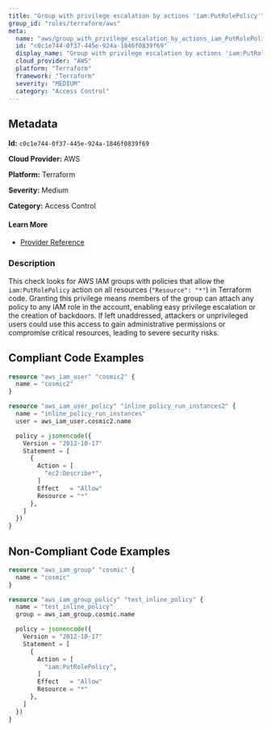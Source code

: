 ```yaml
---
title: "Group with privilege escalation by actions 'iam:PutRolePolicy'"
group_id: "rules/terraform/aws"
meta:
  name: "aws/group_with_privilege_escalation_by_actions_iam_PutRolePolicy"
  id: "c0c1e744-0f37-445e-924a-1846f0839f69"
  display_name: "Group with privilege escalation by actions 'iam:PutRolePolicy'"
  cloud_provider: "AWS"
  platform: "Terraform"
  framework: "Terraform"
  severity: "MEDIUM"
  category: "Access Control"
---
```

## Metadata

**Id:** `c0c1e744-0f37-445e-924a-1846f0839f69`

**Cloud Provider:** AWS

**Platform:** Terraform

**Severity:** Medium

**Category:** Access Control

#### Learn More

 - [Provider Reference](https://registry.terraform.io/providers/hashicorp/aws/latest/docs/resources/iam_group_policy#policy)

### Description

 This check looks for AWS IAM groups with policies that allow the `iam:PutRolePolicy` action on all resources (`"Resource": "*"`) in Terraform code. Granting this privilege means members of the group can attach any policy to any IAM role in the account, enabling easy privilege escalation or the creation of backdoors. If left unaddressed, attackers or unprivileged users could use this access to gain administrative permissions or compromise critical resources, leading to severe security risks.


## Compliant Code Examples
```terraform
resource "aws_iam_user" "cosmic2" {
  name = "cosmic2"
}

resource "aws_iam_user_policy" "inline_policy_run_instances2" {
  name = "inline_policy_run_instances"
  user = aws_iam_user.cosmic2.name

  policy = jsonencode({
    Version = "2012-10-17"
    Statement = [
      {
        Action = [
          "ec2:Describe*",
        ]
        Effect   = "Allow"
        Resource = "*"
      },
    ]
  })
}

```
## Non-Compliant Code Examples
```terraform
resource "aws_iam_group" "cosmic" {
  name = "cosmic"
}

resource "aws_iam_group_policy" "test_inline_policy" {
  name = "test_inline_policy"
  group = aws_iam_group.cosmic.name

  policy = jsonencode({
    Version = "2012-10-17"
    Statement = [
      {
        Action = [
          "iam:PutRolePolicy",
        ]
        Effect   = "Allow"
        Resource = "*"
      },
    ]
  })
}



```